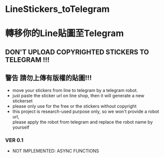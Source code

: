 # LineStickers_toTelegram
# 轉移你的Line貼圖至Telegram

## DON'T UPLOAD COPYRIGHTED STICKERS TO TELEGRAM !!!
## 警告 請勿上傳有版權的貼圖!!!

- move your stickers from line to telegram by a telegram robot.
- just paste the sticker url on line shop, then it will generate a new stickerset
- please only use for the free or the stickers without copyright
- this project is research-used purpose only, so we won't provide a robot url,  
please apply the robot from telegram and replace the robot name by yourself

### VER 0.1
- NOT IMPLEMENTED: ASYNC FUNCTIONS
